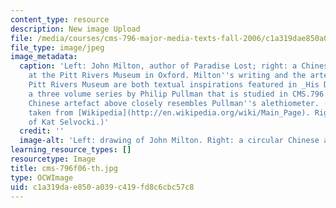```yaml
---
content_type: resource
description: New image Upload
file: /media/courses/cms-796-major-media-texts-fall-2006/c1a319dae850a039c419fd8c6cbc57c8_cms-796f06-th.jpg
file_type: image/jpeg
image_metadata:
  caption: 'Left: John Milton, author of Paradise Lost; right: a Chinese artefact
    at the Pitt Rivers Museum in Oxford. Milton''s writing and the artefacts of the
    Pitt Rivers Museum are both textual inspirations featured in _His Dark Materials_,
    a three volume series by Philip Pullman that is studied in CMS.796. The circular
    Chinese artefact above closely resembles Pullman''s alethiometer. (Left image
    taken from [Wikipedia](http://en.wikipedia.org/wiki/Main_Page). Right image courtesy
    of Kat Selvocki.)'
  credit: ''
  image-alt: 'Left: drawing of John Milton. Right: a circular Chinese artefact.'
learning_resource_types: []
resourcetype: Image
title: cms-796f06-th.jpg
type: OCWImage
uid: c1a319da-e850-a039-c419-fd8c6cbc57c8
---
```

